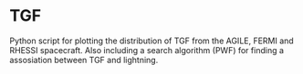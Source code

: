 # TGF
Python script for plotting the distribution of TGF from the AGILE, FERMI and RHESSI spacecraft. Also including a search algorithm (PWF) for finding a assosiation between TGF and lightning.
